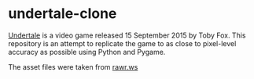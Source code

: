 # undertale-clone

[Undertale](undertale.net) is a video game released 15 September 2015 by Toby Fox.
This repository is an attempt to replicate the game to as close to pixel-level accuracy as possible using Python and Pygame.

The asset files were taken from [rawr.ws](rawr.ws/undertale)
